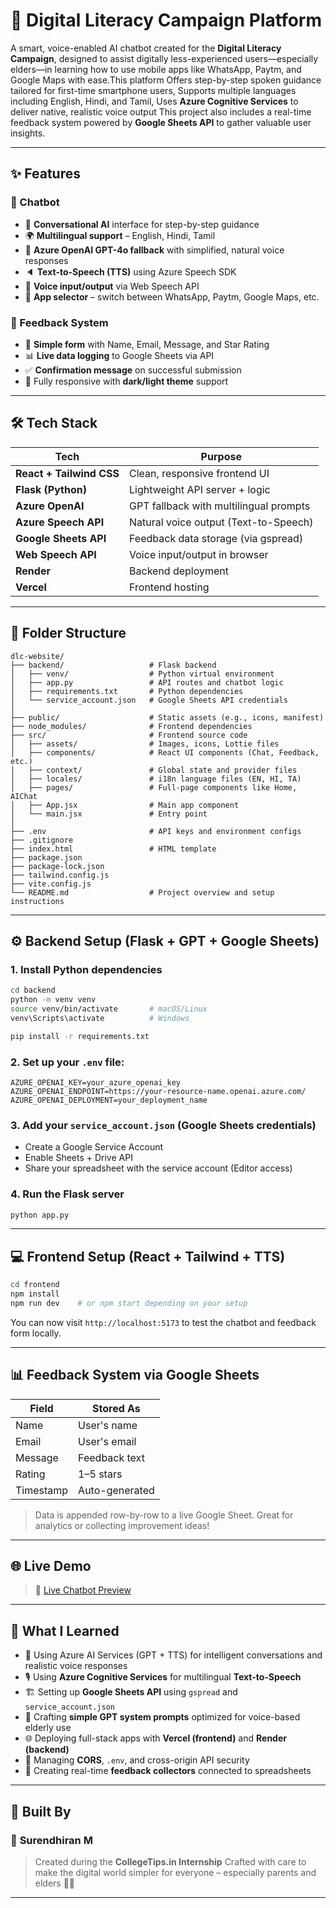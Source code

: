 # 📱 Digital Literacy Campaign Platform

A smart, voice-enabled AI chatbot created for the **Digital Literacy Campaign**, designed to assist digitally less-experienced users—especially elders—in learning how to use mobile apps like WhatsApp, Paytm, and Google Maps with ease.This platform Offers step-by-step spoken guidance tailored for first-time smartphone users, Supports multiple languages including English, Hindi, and Tamil, Uses **Azure Cognitive Services** to deliver native, realistic voice output This project also includes a real-time feedback system powered by **Google Sheets API** to gather valuable user insights.

---

## ✨ Features

### 🧠 Chatbot
- 💬 **Conversational AI** interface for step-by-step guidance
- 🌍 **Multilingual support** – English, Hindi, Tamil
- 🤖 **Azure OpenAI GPT-4o fallback** with simplified, natural voice responses
- 🔈 **Text-to-Speech (TTS)** using Azure Speech SDK
- 🎤 **Voice input/output** via Web Speech API
- 📱 **App selector** – switch between WhatsApp, Paytm, Google Maps, etc.

### 📝 Feedback System
- 🧾 **Simple form** with Name, Email, Message, and Star Rating
- 📊 **Live data logging** to Google Sheets via API
- ✅ **Confirmation message** on successful submission
- 🌙 Fully responsive with **dark/light theme** support

---

## 🛠️ Tech Stack

| Tech                     | Purpose                                |
|--------------------------|----------------------------------------|
| **React + Tailwind CSS** | Clean, responsive frontend UI          |
| **Flask (Python)**       | Lightweight API server + logic         |
| **Azure OpenAI**         | GPT fallback with multilingual prompts |
| **Azure Speech API**     | Natural voice output (Text-to-Speech)  |
| **Google Sheets API**    | Feedback data storage (via gspread)    |
| **Web Speech API**       | Voice input/output in browser          |
| **Render**               | Backend deployment                     |
| **Vercel**               | Frontend hosting                       |

---

## 📁 Folder Structure

```
dlc-website/
├── backend/                   # Flask backend
│   ├── venv/                  # Python virtual environment
│   ├── app.py                 # API routes and chatbot logic
│   ├── requirements.txt       # Python dependencies
│   └── service_account.json   # Google Sheets API credentials
│
├── public/                    # Static assets (e.g., icons, manifest)
├── node_modules/              # Frontend dependencies
├── src/                       # Frontend source code
│   ├── assets/                # Images, icons, Lottie files
│   ├── components/            # React UI components (Chat, Feedback, etc.)
│   ├── context/               # Global state and provider files
│   ├── locales/               # i18n language files (EN, HI, TA)
│   ├── pages/                 # Full-page components like Home, AIChat
│   ├── App.jsx                # Main app component
│   └── main.jsx               # Entry point
│
├── .env                       # API keys and environment configs
├── .gitignore
├── index.html                 # HTML template
├── package.json
├── package-lock.json
├── tailwind.config.js
├── vite.config.js
└── README.md                  # Project overview and setup instructions
```
---

## ⚙️ Backend Setup (Flask + GPT + Google Sheets)

### 1. Install Python dependencies

```bash
cd backend
python -m venv venv
source venv/bin/activate       # macOS/Linux
venv\Scripts\activate          # Windows

pip install -r requirements.txt
````

### 2. Set up your `.env` file:

```env
AZURE_OPENAI_KEY=your_azure_openai_key
AZURE_OPENAI_ENDPOINT=https://your-resource-name.openai.azure.com/
AZURE_OPENAI_DEPLOYMENT=your_deployment_name
```

### 3. Add your `service_account.json` (Google Sheets credentials)

* Create a Google Service Account
* Enable Sheets + Drive API
* Share your spreadsheet with the service account (Editor access)

### 4. Run the Flask server

```bash
python app.py
```

---

## 💻 Frontend Setup (React + Tailwind + TTS)

```bash
cd frontend
npm install
npm run dev    # or npm start depending on your setup
```

You can now visit `http://localhost:5173` to test the chatbot and feedback form locally.

---

## 📊 Feedback System via Google Sheets

| Field     | Stored As      |
| --------- | -------------- |
| Name      | User's name    |
| Email     | User's email   |
| Message   | Feedback text  |
| Rating    | 1–5 stars      |
| Timestamp | Auto-generated |

> Data is appended row-by-row to a live Google Sheet. Great for analytics or collecting improvement ideas!

---

## 🌐 Live Demo

> 🚀 [Live Chatbot Preview](Soon)

---

## 🧠 What I Learned

* 🧠 Using Azure AI Services (GPT + TTS) for intelligent conversations and realistic voice responses
* 🎙️ Using **Azure Cognitive Services** for multilingual **Text-to-Speech**
* 🏗️ Setting up **Google Sheets API** using `gspread` and `service_account.json`
* 🧠 Crafting **simple GPT system prompts** optimized for voice-based elderly use
* 🌐 Deploying full-stack apps with **Vercel (frontend)** and **Render (backend)**
* 🔄 Managing **CORS**, `.env`, and cross-origin API security
* 🧪 Creating real-time **feedback collectors** connected to spreadsheets

---

## 🤝 Built By

### 💖 **Surendhiran M**

> Created during the **CollegeTips.in Internship**
> Crafted with care to make the digital world simpler for everyone – especially parents and elders 🌱📱

---